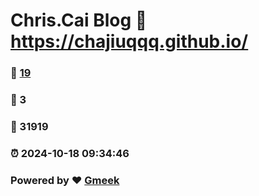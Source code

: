 # Chris.Cai Blog :link: https://chajiuqqq.github.io/ 
### :page_facing_up: [19](https://chajiuqqq.github.io//tag.html) 
### :speech_balloon: 3 
### :hibiscus: 31919 
### :alarm_clock: 2024-10-18 09:34:46 
### Powered by :heart: [Gmeek](https://github.com/Meekdai/Gmeek)
